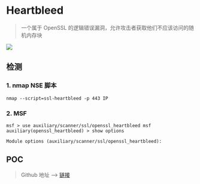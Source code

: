 # Heartbleed

> 一个属于 OpenSSL 的逻辑错误漏洞，允许攻击者获取他们不应该访问的随机内存块

![](F:%5CNote%5CNote%5CGitBook.gitbook%5Cassets%5Cxkcd-heartbleed\_explaination.png)

## 检测

### 1. nmap NSE 脚本

```shell
nmap --script=ssl-heartbleed -p 443 IP
```

### 2. MSF

```shell
msf > use auxiliary/scanner/ssl/openssl_heartbleed msf auxiliary(openssl_heartbleed) > show options

Module options (auxiliary/scanner/ssl/openssl_heartbleed):
```

## POC

> Github 地址 --> [链接](https://github.com/sensepost/heartbleed-poc)
